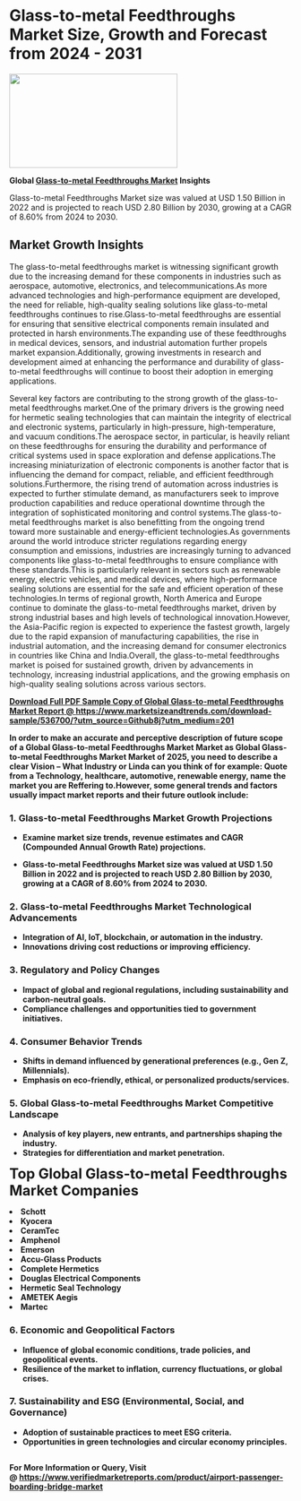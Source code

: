 <H1>Glass-to-metal Feedthroughs Market Size, Growth and Forecast from 2024 - 2031</H1><img class="aligncenter size-medium wp-image-584254" src="https://thirdeyenews.in/wp-content/uploads/2024/09/Global-Market-Research-300x168.jpeg" alt="" width="300" height="168" /><p><strong>Global&nbsp;<a href="https://www.marketsizeandtrends.com/download-sample/536700/?utm_source=Github8j?utm_medium=201">Glass-to-metal Feedthroughs Market</a> Insights</strong></p><p>Glass-to-metal Feedthroughs Market size was valued at USD 1.50 Billion in 2022 and is projected to reach USD 2.80 Billion by 2030, growing at a CAGR of 8.60% from 2024 to 2030.</p><p><h2>Market Growth Insights</h2> <p>The glass-to-metal feedthroughs market is witnessing significant growth due to the increasing demand for these components in industries such as aerospace, automotive, electronics, and telecommunications.As more advanced technologies and high-performance equipment are developed, the need for reliable, high-quality sealing solutions like glass-to-metal feedthroughs continues to rise.Glass-to-metal feedthroughs are essential for ensuring that sensitive electrical components remain insulated and protected in harsh environments.The expanding use of these feedthroughs in medical devices, sensors, and industrial automation further propels market expansion.Additionally, growing investments in research and development aimed at enhancing the performance and durability of glass-to-metal feedthroughs will continue to boost their adoption in emerging applications.</p> <p><strong><a href="#"></a></strong></p> <p>Several key factors are contributing to the strong growth of the glass-to-metal feedthroughs market.One of the primary drivers is the growing need for hermetic sealing technologies that can maintain the integrity of electrical and electronic systems, particularly in high-pressure, high-temperature, and vacuum conditions.The aerospace sector, in particular, is heavily reliant on these feedthroughs for ensuring the durability and performance of critical systems used in space exploration and defense applications.The increasing miniaturization of electronic components is another factor that is influencing the demand for compact, reliable, and efficient feedthrough solutions.Furthermore, the rising trend of automation across industries is expected to further stimulate demand, as manufacturers seek to improve production capabilities and reduce operational downtime through the integration of sophisticated monitoring and control systems.The glass-to-metal feedthroughs market is also benefitting from the ongoing trend toward more sustainable and energy-efficient technologies.As governments around the world introduce stricter regulations regarding energy consumption and emissions, industries are increasingly turning to advanced components like glass-to-metal feedthroughs to ensure compliance with these standards.This is particularly relevant in sectors such as renewable energy, electric vehicles, and medical devices, where high-performance sealing solutions are essential for the safe and efficient operation of these technologies.In terms of regional growth, North America and Europe continue to dominate the glass-to-metal feedthroughs market, driven by strong industrial bases and high levels of technological innovation.However, the Asia-Pacific region is expected to experience the fastest growth, largely due to the rapid expansion of manufacturing capabilities, the rise in industrial automation, and the increasing demand for consumer electronics in countries like China and India.Overall, the glass-to-metal feedthroughs market is poised for sustained growth, driven by advancements in technology, increasing industrial applications, and the growing emphasis on high-quality sealing solutions across various sectors.</p> <p><strong><a href="#"></p><p><span class=""><strong>Download Full PDF Sample Copy of Global Glass-to-metal Feedthroughs Market Report</strong> @ <a href="https://www.marketsizeandtrends.com/download-sample/536700/?utm_source=Github8j?utm_medium=201" target="_blank">https://www.marketsizeandtrends.com/download-sample/536700/?utm_source=Github8j?utm_medium=201</a></span></p><p>In order to make an accurate and perceptive description of future scope of a Global&nbsp;Glass-to-metal Feedthroughs Market Market as Global&nbsp;Glass-to-metal Feedthroughs Market Market of 2025, you need to describe a clear Vision &ndash; What Industry or Linda can you think of for example: Quote from a Technology, healthcare, automotive, renewable energy, name the market you are Reffering to.However, some general trends and factors usually impact market reports and their future outlook include:</p><h3>1.&nbsp;<strong>Glass-to-metal Feedthroughs Market Growth Projections</strong></h3><ul><li>Examine market size trends, revenue estimates and CAGR (Compounded Annual Growth Rate) projections.</li><li><p>Glass-to-metal Feedthroughs Market size was valued at USD 1.50 Billion in 2022 and is projected to reach USD 2.80 Billion by 2030, growing at a CAGR of 8.60% from 2024 to 2030.</p></li></ul><h3>2.&nbsp;<strong>Glass-to-metal Feedthroughs Market Technological Advancements</strong></h3><ul><li>Integration of AI, IoT, blockchain, or automation in the industry.</li><li>Innovations driving cost reductions or improving efficiency.</li></ul><h3>3.&nbsp;<strong>Regulatory and Policy Changes</strong></h3><ul><li>Impact of global and regional regulations, including sustainability and carbon-neutral goals.</li><li>Compliance challenges and opportunities tied to government initiatives.</li></ul><h3>4.&nbsp;<strong>Consumer Behavior Trends</strong></h3><ul><li>Shifts in demand influenced by generational preferences (e.g., Gen Z, Millennials).</li><li>Emphasis on eco-friendly, ethical, or personalized products/services.</li></ul><h3>5.&nbsp;<strong>Global Glass-to-metal Feedthroughs Market Competitive Landscape</strong></h3><ul><li>Analysis of key players, new entrants, and partnerships shaping the industry.</li><li>Strategies for differentiation and market penetration.</li></ul><p data-pm-slice="1 1 []"><span style="color: inherit; font-family: inherit; font-size: 25px;">Top Global Glass-to-metal Feedthroughs Market Companies</span></p><div class="" data-test-id=""><p><li>Schott</li><li> Kyocera</li><li> CeramTec</li><li> Amphenol</li><li> Emerson</li><li> Accu-Glass Products</li><li> Complete Hermetics</li><li> Douglas Electrical Components</li><li> Hermetic Seal Technology</li><li> AMETEK Aegis</li><li> Martec</li></p></div><h3>6.&nbsp;<strong>Economic and Geopolitical Factors</strong></h3><ul><li>Influence of global economic conditions, trade policies, and geopolitical events.</li><li>Resilience of the market to inflation, currency fluctuations, or global crises.</li></ul><h3>7.&nbsp;<strong>Sustainability and ESG (Environmental, Social, and Governance)</strong></h3><ul><li>Adoption of sustainable practices to meet ESG criteria.</li><li>Opportunities in green technologies and circular economy principles.</li></ul><h2><strong style="font-size: 14px;">For More Information or Query, Visit @&nbsp;</strong><a style="background-color: #ffffff; font-size: 14px;" href="https://www.marketsizeandtrends.com/report/glass-to-metal-feedthroughs-market/" target="_blank">https://www.verifiedmarketreports.com/product/airport-passenger-boarding-bridge-market</a></h2>